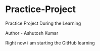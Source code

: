 # Practice-Project
Practice Project  During the Learning 
<p>Author - Ashutosh Kumar</p>
<p>Right now i am starting the GitHub learning</p>
